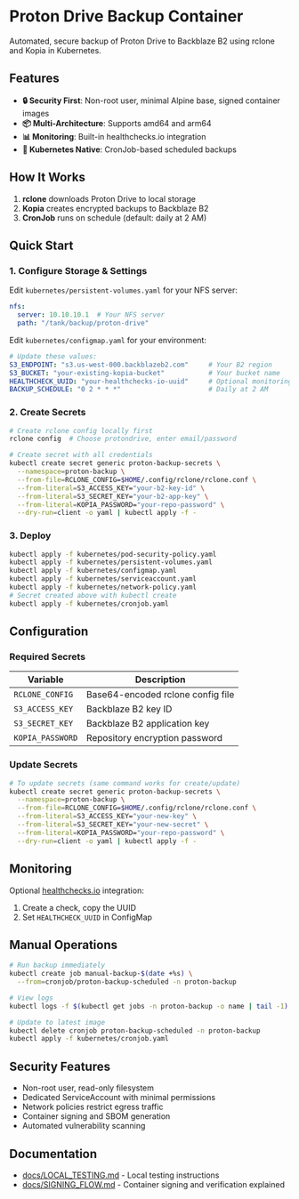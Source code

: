 # Proton Drive Backup Container

Automated, secure backup of Proton Drive to Backblaze B2 using rclone and Kopia in Kubernetes.

## Features

- **🔒 Security First**: Non-root user, minimal Alpine base, signed container images
- **📦 Multi-Architecture**: Supports amd64 and arm64
- **📊 Monitoring**: Built-in healthchecks.io integration
- **🎯 Kubernetes Native**: CronJob-based scheduled backups

## How It Works

1. **rclone** downloads Proton Drive to local storage
2. **Kopia** creates encrypted backups to Backblaze B2
3. **CronJob** runs on schedule (default: daily at 2 AM)

## Quick Start

### 1. Configure Storage & Settings

Edit `kubernetes/persistent-volumes.yaml` for your NFS server:
```yaml
nfs:
  server: 10.10.10.1  # Your NFS server
  path: "/tank/backup/proton-drive"
```

Edit `kubernetes/configmap.yaml` for your environment:
```yaml
# Update these values:
S3_ENDPOINT: "s3.us-west-000.backblazeb2.com"     # Your B2 region
S3_BUCKET: "your-existing-kopia-bucket"           # Your bucket name
HEALTHCHECK_UUID: "your-healthchecks-io-uuid"     # Optional monitoring
BACKUP_SCHEDULE: "0 2 * * *"                      # Daily at 2 AM
```

### 2. Create Secrets

```bash
# Create rclone config locally first
rclone config  # Choose protondrive, enter email/password

# Create secret with all credentials
kubectl create secret generic proton-backup-secrets \
  --namespace=proton-backup \
  --from-file=RCLONE_CONFIG=$HOME/.config/rclone/rclone.conf \
  --from-literal=S3_ACCESS_KEY="your-b2-key-id" \
  --from-literal=S3_SECRET_KEY="your-b2-app-key" \
  --from-literal=KOPIA_PASSWORD="your-repo-password" \
  --dry-run=client -o yaml | kubectl apply -f -
```

### 3. Deploy

```bash
kubectl apply -f kubernetes/pod-security-policy.yaml
kubectl apply -f kubernetes/persistent-volumes.yaml
kubectl apply -f kubernetes/configmap.yaml
kubectl apply -f kubernetes/serviceaccount.yaml
kubectl apply -f kubernetes/network-policy.yaml
# Secret created above with kubectl create
kubectl apply -f kubernetes/cronjob.yaml
```

## Configuration

### Required Secrets

| Variable | Description |
|----------|-------------|
| `RCLONE_CONFIG` | Base64-encoded rclone config file |
| `S3_ACCESS_KEY` | Backblaze B2 key ID |
| `S3_SECRET_KEY` | Backblaze B2 application key |
| `KOPIA_PASSWORD` | Repository encryption password |

### Update Secrets

```bash
# To update secrets (same command works for create/update)
kubectl create secret generic proton-backup-secrets \
  --namespace=proton-backup \
  --from-file=RCLONE_CONFIG=$HOME/.config/rclone/rclone.conf \
  --from-literal=S3_ACCESS_KEY="your-new-key" \
  --from-literal=S3_SECRET_KEY="your-new-secret" \
  --from-literal=KOPIA_PASSWORD="your-repo-password" \
  --dry-run=client -o yaml | kubectl apply -f -
```

## Monitoring

Optional [healthchecks.io](https://healthchecks.io) integration:
1. Create a check, copy the UUID
2. Set `HEALTHCHECK_UUID` in ConfigMap

## Manual Operations

```bash
# Run backup immediately
kubectl create job manual-backup-$(date +%s) \
  --from=cronjob/proton-backup-scheduled -n proton-backup

# View logs
kubectl logs -f $(kubectl get jobs -n proton-backup -o name | tail -1) -n proton-backup

# Update to latest image
kubectl delete cronjob proton-backup-scheduled -n proton-backup
kubectl apply -f kubernetes/cronjob.yaml
```

## Security Features

- Non-root user, read-only filesystem
- Dedicated ServiceAccount with minimal permissions
- Network policies restrict egress traffic
- Container signing and SBOM generation
- Automated vulnerability scanning


## Documentation

- [docs/LOCAL_TESTING.md](docs/LOCAL_TESTING.md) - Local testing instructions
- [docs/SIGNING_FLOW.md](docs/SIGNING_FLOW.md) - Container signing and verification explained
